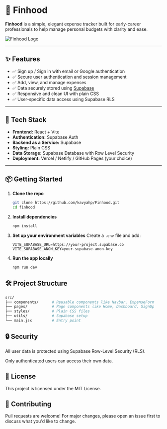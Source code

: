 # 🧾 Finhood

**Finhood** is a simple, elegant expense tracker built for early-career professionals to help manage personal budgets with clarity and ease.

![Finhood Logo](./public/finhood-logo.png) <!-- Replace with your actual logo path if different -->

---

## ✨ Features

- ✅ Sign up / Sign in with email or Google authentication
- ✅ Secure user authentication and session management
- ✅ Add, view, and manage expenses
- ✅ Data securely stored using [Supabase](https://supabase.io)
- ✅ Responsive and clean UI with plain CSS
- ✅ User-specific data access using Supabase RLS

---

## 🚀 Tech Stack

- **Frontend:** React + Vite
- **Authentication:** Supabase Auth
- **Backend as a Service:** Supabase
- **Styling:** Plain CSS
- **Data Storage:** Supabase Database with Row Level Security
- **Deployment:** Vercel / Netlify / GitHub Pages (your choice)

---

## 📦 Getting Started

1. **Clone the repo**
   ```bash
   git clone https://github.com/kavyahp/Finhood.git
   cd finhood
   ```

2. **Install dependencies**
   ```bash
   npm install
   ```

3. **Set up your environment variables**
   Create a `.env` file and add:
   ```env
   VITE_SUPABASE_URL=https://your-project.supabase.co
   VITE_SUPABASE_ANON_KEY=your-supabase-anon-key
   ```

4. **Run the app locally**
   ```bash
   npm run dev
   ```

## 🛠️ Project Structure
```bash
src/
├── components/      # Reusable components like Navbar, ExpenseForm
├── pages/           # Page components like Home, Dashboard, SignUp
├── styles/          # Plain CSS files
├── utils/           # Supabase setup
└── main.jsx         # Entry point
```

## 🔒 Security

All user data is protected using Supabase Row-Level Security (RLS).

Only authenticated users can access their own data.

## 📄 License

This project is licensed under the MIT License.

## 🤝 Contributing

Pull requests are welcome! For major changes, please open an issue first to discuss what you'd like to change.
